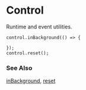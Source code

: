 # Control

Runtime and event utilities.

```cards
control.inBackground(() => {
    
});
control.reset();
```

### See Also

[inBackground](/reference/control/in-background), [reset](/reference/control/reset)
